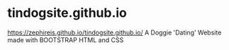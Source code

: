# tindogsite.github.io
https://zephireis.github.io/tindogsite.github.io/
A Doggie 'Dating' Website made with BOOTSTRAP HTML and CSS
